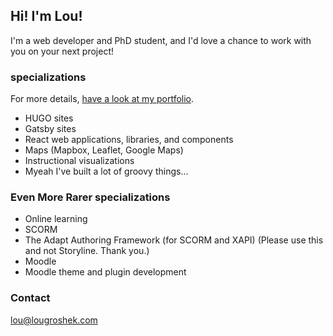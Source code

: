 ## Hi! I'm Lou!

I'm a web developer and PhD student, and I'd love a chance to work with you on your next project! 

### specializations

For more details, [have a look at my portfolio](https://hire.lougroshek.com).

- HUGO sites
- Gatsby sites
- React web applications, libraries, and components
- Maps (Mapbox, Leaflet, Google Maps)
- Instructional visualizations
- Myeah I've built a lot of groovy things... 

### Even More Rarer specializations

- Online learning
- SCORM
- The Adapt Authoring Framework (for SCORM and XAPI) (Please use this and not Storyline. Thank you.)
- Moodle
- Moodle theme and plugin development

### Contact

lou@lougroshek.com


